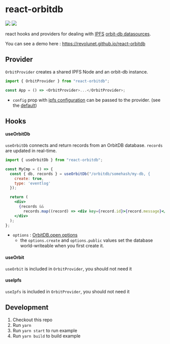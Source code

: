 # react-orbitdb

[![](https://img.shields.io/badge/License-Apache--2.0-yellow.svg)](https://opensource.org/licenses/Apache-2.0)
[![](https://img.shields.io/npm/v/react-orbitdb.svg)](https://www.npmjs.com/package/react-orbitdb)

react hooks and providers for dealing with [IPFS](https://ipfs.io) [orbit-db datasources](https://github.com/orbitdb/orbit-db).

You can see a demo here : https://revolunet.github.io/react-orbitdb

## Provider

`OrbitProvider` creates a shared IPFS Node and an orbit-db instance.

```js
import { OrbitProvider } from "react-orbitdb";

const App = () => <OrbitProvider>...</OrbitProvider>;
```

- `config` prop with [ipfs configuration](https://github.com/ipfs/js-ipfs/blob/master/docs/CONFIG.md) can be passed to the provider. (see the [default](./src/ipfs-config.js))

## Hooks

#### useOrbitDb

`useOrbitDb` connects and return records from an OrbitDB database. `records` are updated in real-time.

```jsx
import { useOrbitDb } from "react-orbitdb";

const MyCmp = () => {
  const { db, records } = useOrbitDb("/orbitdb/somehash/my-db, {
    create: true,
    type: 'eventlog'
  });

  return (
    <div>
      {records &&
        records.map((record) => <div key={record.id}>{record.message}</div>)}
    </div>
  );
};
```

- `options` : [OrbitDB.open options](https://github.com/orbitdb/orbit-db/blob/master/API.md#orbitdbopenaddress-options)
  - the `options.create` and `options.public` values set the database world-writeable when you first create it.

#### useOrbit

`useOrbit` is included in `OrbitProvider`, you should not need it

#### useIpfs

`useIpfs` is included in `OrbitProvider`, you should not need it

## Development 
1. Checkout this repo 
2. Run ```yarn```
3. Run ```yarn start``` to run example
4. Run ```yarn build``` to build example

